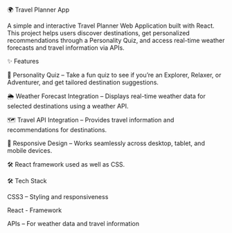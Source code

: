 🌍 Travel Planner App

A simple and interactive Travel Planner Web Application built with React.
This project helps users discover destinations, get personalized recommendations through a Personality Quiz, and access real-time weather forecasts and travel information via APIs.

✨ Features

🧩 Personality Quiz – Take a fun quiz to see if you’re an Explorer, Relaxer, or Adventurer, and get tailored destination suggestions.

🌦 Weather Forecast Integration – Displays real-time weather data for selected destinations using a weather API.

🗺 Travel API Integration – Provides travel information and recommendations for destinations.

🎨 Responsive Design – Works seamlessly across desktop, tablet, and mobile devices.

🛠 React framework used as well as CSS.

🛠️ Tech Stack


CSS3 – Styling and responsiveness

React - Framework

APIs – For weather data and travel information
